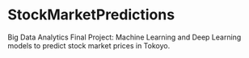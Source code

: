 # StockMarketPredictions
Big Data Analytics Final Project: Machine Learning and Deep Learning models to predict stock market prices in Tokoyo.
